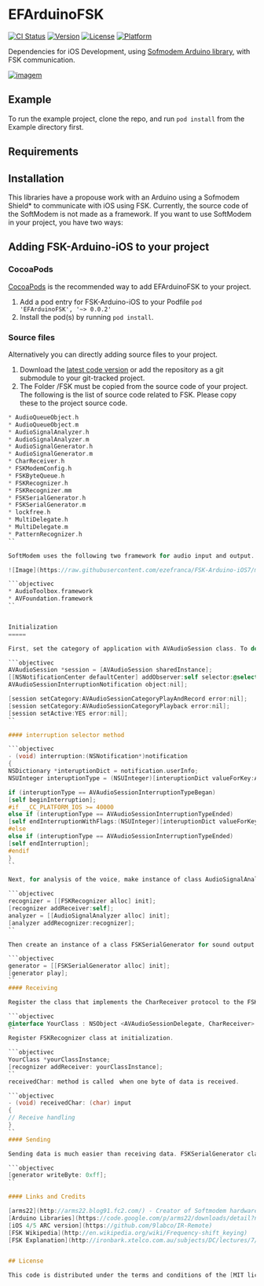 # EFArduinoFSK

[![CI Status](http://img.shields.io/travis/ezefranca/EFArduinoFSK.svg?style=flat)](https://travis-ci.org/ezefranca/EFArduinoFSK)
[![Version](https://img.shields.io/cocoapods/v/EFArduinoFSK.svg?style=flat)](http://cocoapods.org/pods/EFArduinoFSK)
[![License](https://img.shields.io/cocoapods/l/EFArduinoFSK.svg?style=flat)](http://cocoapods.org/pods/EFArduinoFSK)
[![Platform](https://img.shields.io/cocoapods/p/EFArduinoFSK.svg?style=flat)](http://cocoapods.org/pods/EFArduinoFSK)

Dependencies for iOS Development, using [Sofmodem Arduino library](https://code.google.com/p/arms22/downloads/detail?name=SoftModem-005.zip&can=2&q=), with FSK communication.

[![imagem](https://raw.githubusercontent.com/ezefranca/FSK-Arduino-iOS7/master/FSK-Demo/image.png)](http://ironbark.xtelco.com.au/subjects/DC/lectures/7/)

## Example

To run the example project, clone the repo, and run `pod install` from the Example directory first.

## Requirements

## Installation

This libraries have a propouse work with an Arduino using a Sofmodem Shield* to communicate with iOS using FSK. Currently, the source code of the SoftModem is not made as a framework. If you want to use SoftModem in your project, you have two ways:


## Adding FSK-Arduino-iOS to your project

### CocoaPods

[CocoaPods](http://cocoapods.org) is the recommended way to add EFArduinoFSK to your project.

1. Add a pod entry for FSK-Arduino-iOS to your Podfile `pod 'EFArduinoFSK', '~> 0.0.2'`
2. Install the pod(s) by running `pod install`.

### Source files

Alternatively you can directly adding source files to your project.

1. Download the [latest code version](https://github.com/ezefranca/FSK-Arduino-iOS/archive/master.zip) or add the repository as a git submodule to your git-tracked project. 
2. The Folder /FSK must be copied from the source code of your project. The following is the list of source code related to FSK. Please copy these to the project source code.

```objectivec
* AudioQueueObject.h
* AudioQueueObject.m
* AudioSignalAnalyzer.h
* AudioSignalAnalyzer.m
* AudioSignalGenerator.h
* AudioSignalGenerator.m
* CharReceiver.h
* FSKModemConfig.h
* FSKByteQueue.h
* FSKRecognizer.h
* FSKRecognizer.mm
* FSKSerialGenerator.h
* FSKSerialGenerator.m
* lockfree.h
* MultiDelegate.h
* MultiDelegate.m
* PatternRecognizer.h
``

SoftModem uses the following two framework for audio input and output. Please add them to your project.

![Image](https://raw.githubusercontent.com/ezefranca/FSK-Arduino-iOS7/master/FSK-Demo/FSK-Demo/framework.png)

```objectivec
* AudioToolbox.framework
* AVFoundation.framework
``


Initialization
=====

First, set the category of application with AVAudioSession class. To do voice recording and playback, AVAudioSessionCategoryPlayAndRecord need to be set.

```objectivec
AVAudioSession *session = [AVAudioSession sharedInstance];   
[[NSNotificationCenter defaultCenter] addObserver:self selector:@selector(interruption:) name:
AVAudioSessionInterruptionNotification object:nil];

[session setCategory:AVAudioSessionCategoryPlayAndRecord error:nil];
[session setCategory:AVAudioSessionCategoryPlayback error:nil];
[session setActive:YES error:nil];
``

#### interruption selector method

```objectivec
- (void) interruption:(NSNotification*)notification
{
NSDictionary *interuptionDict = notification.userInfo;
NSUInteger interuptionType = (NSUInteger)[interuptionDict valueForKey:AVAudioSessionInterruptionTypeKey];

if (interuptionType == AVAudioSessionInterruptionTypeBegan)
[self beginInterruption];
#if __CC_PLATFORM_IOS >= 40000
else if (interuptionType == AVAudioSessionInterruptionTypeEnded)
[self endInterruptionWithFlags:(NSUInteger)[interuptionDict valueForKey:AVAudioSessionInterruptionOptionKey]];
#else
else if (interuptionType == AVAudioSessionInterruptionTypeEnded)
[self endInterruption];
#endif
}
``

Next, for analysis of the voice, make instance of class AudioSignalAnalyzer, FSKRecognizer and AudioSignalAnalyzer parses the input waveform from the microphone to detect the falling and rising edge of the waveform. FSKRecognizer restores the data bits based on the results of the analysis of AudioSignalAnalyzer.

```objectivec
recognizer = [[FSKRecognizer alloc] init];     
[recognizer addReceiver:self];
analyzer = [[AudioSignalAnalyzer alloc] init]; 
[analyzer addRecognizer:recognizer];
``

Then create an instance of a class FSKSerialGenerator for sound output. FSKSerialGenerator converts the data bits to audio signal and output.

```objectivec
generator = [[FSKSerialGenerator alloc] init]; 
[generator play];
``
#### Receiving

Register the class that implements the CharReceiver protocol to the FSKRecognizer class, and AVAudioSessionDelegate.

```objectivec
@interface YourClass : NSObject <AVAudioSessionDelegate, CharReceiver>
``
Register FSKRecognizer class at initialization.

```objectivec
YourClass *yourClassInstance;
[recognizer addReceiver: yourClassInstance];
``
receivedChar: method is called　when one byte of data is received.

```objectivec
- (void) receivedChar: (char) input
{
// Receive handling
}
``
#### Sending

Sending data is much easier than receiving data. FSKSerialGenerator class's writeByte: method to sends a single byte.

```objectivec
[generator writeByte: 0xff];
``

#### Links and Credits

[arms22](http://arms22.blog91.fc2.com/) - Creator of Softmodem hardware, libraries for Arduino and ARC version lib for iOS.
[Arduino Libraries](https://code.google.com/p/arms22/downloads/detail?name=SoftModem-005.zip&can=2&q=)
[iOS 4/5 ARC version](https://github.com/9labco/IR-Remote)
[FSK Wikipedia](http://en.wikipedia.org/wiki/Frequency-shift_keying)
[FSK Explanation](http://ironbark.xtelco.com.au/subjects/DC/lectures/7/)


## License

This code is distributed under the terms and conditions of the [MIT license](LICENSE). 


